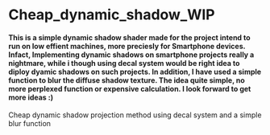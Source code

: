 # Cheap_dynamic_shadow_WIP

#### This is a simple dynamic shadow shader made for the project intend to run on low effient machines, more preciesly for Smartphone devices. Infact, Implementing dynamic shadows  on smartphone projects really a nightmare, while i though using decal system would be right idea to diploy dyamic shadows on such projects. In addition, I have used a simple function to blur the diffuse shadow texture. The idea quite simple, no more perplexed function or expensive calculation. I look forward to get more ideas :) 

Cheap dynamic shadow projection method using decal system and a simple blur function 
